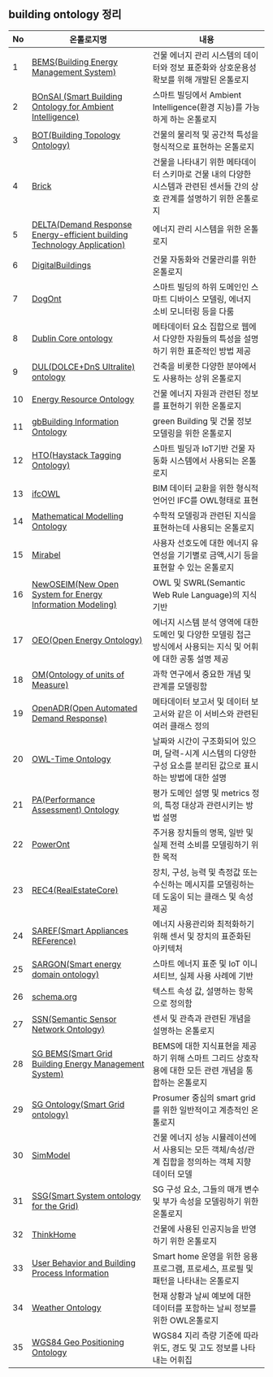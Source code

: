 ## building ontology 정리

| No | 온톨로지명                                                                                                        | 내용                                                                   |
|----|--------------------------------------------------------------------------------------------------------------|----------------------------------------------------------------------|
| 1  | [BEMS(Building Energy Management System)](ontology/BEMS.md)                                                  |  건물 에너지 관리 시스템의 데이터와 정보 표준화와 상호운용성 확보를 위해 개발된 온톨로지                   |
| 2  | [BOnSAI (Smart Building Ontology for Ambient Intelligence)](ontology/BONSAI.md)                              | 스마트 빌딩에서 Ambient Intelligence(환경 지능)를 가능하게 하는 온톨로지                   |
| 3  | [BOT(Building Topology Ontology)](ontology/BOT.md)                                                           | 건물의 물리적 및 공간적 특성을 형식적으로 표현하는 온톨로지                                    |
| 4  | [Brick](ontology/Brick.md)                                                                                   | 건물을 나타내기 위한 메타데이터 스키마로 건물 내의 다양한 시스템과 관련된 센서들 간의 상호 관계를 설명하기 위한 온톨로지 |
| 5  | [DELTA(Demand Response Energy-efficient building Technology Application)](ontology/DELTA.md)                 | 에너지 관리 시스템을 위한 온톨로지                                                  |
| 6  | [DigitalBuildings](ontology/Digitalbuildings.md)                                                             | 건물 자동화와 건물관리를 위한 온톨로지                                                |
| 7  | [DogOnt](ontology/DogOnt.md)                                                                                 | 스마트 빌딩의 하위 도메인인 스마트 디바이스 모델링, 에너지 소비 모니터링 등을 다룸                      |
| 8  | [Dublin Core ontology](ontology/Dublin_Core_ontology.md)                                                     | 메타데이터 요소 집합으로 웹에서 다양한 자원들의 특성을 설명하기 위한 표준적인 방법 제공                    |
| 9  | [DUL(DOLCE+DnS Ultralite) ontology](ontology/DUL_ontology.md)                                                | 건축을 비롯한 다양한 분야에서도 사용하는 상위 온톨로지                                       |
| 10 | [Energy Resource Ontology](ontology/Energy_Resource_Ontology.md)                                             | 건물 에너지 자원과 관련된 정보를 표현하기 위한 온톨로지                                      |
| 11 | [gbBuilding Information Ontology](ontology/gbBuilding_Information_Ontology.md)                               | green Building 및 건물 정보 모델링을 위한 온톨로지                                  |
| 12 | [HTO(Haystack Tagging Ontology)](ontology/HTO.md)                                                            | 스마트 빌딩과 IoT기반 건물 자동화 시스템에서 사용되는 온톨로지                                 |
| 13 | [ifcOWL](ontology/ifcOWL.md)                                                                                 | BIM 데이터 교환을 위한 형식적 언어인 IFC를 OWL형태로 표현                                |
| 14 | [Mathematical Modelling Ontology](ontology/Mathematical_Modelling_Ontology.md)                               | 수학적 모델링과 관련된 지식을 표현하는데 사용되는 온톨로지                                     |
| 15 | [Mirabel](ontology/Mirabel.md)                                                                               | 사용자 선호도에 대한 에너지 유연성을 기기별로 금액,시기 등을 표현할 수 있는 온톨로지                     |
| 16 | [NewOSEIM(New Open System for Energy Information Modeling)](ontology/NewOSEIM.md)                            | OWL 및 SWRL(Semantic Web Rule Language)의 지식 기반                        |
| 17 | [OEO(Open Energy Ontology)](ontology/OEO.md)                                                                 | 에너지 시스템 분석 영역에 대한 도메인 및 다양한 모델링 접근 방식에서 사용되는 지식 및 어휘에 대한 공통 설명 제공    |
| 18 | [OM(Ontology of units of Measure)](ontology/Ontology_of_units_of_Measure_(OM).md)                            | 과학 연구에서 중요한 개념 및 관계를 모델링함                                            |
| 19 | [OpenADR(Open Automated Demand Response)](ontology/OpenADR.md)                                               | 메타데이터 보고서 및 데이터 보고서와 같은 이 서비스와 관련된 여러 클래스 정의                         |
| 20 | [OWL-Time Ontology](ontology/OWL-Time_Ontology.md)                                                           | 날짜와 시간이 구조화되어 있으며, 달력-시계 시스템의 다양한 구성 요소를 분리된 값으로 표시하는 방법에 대한 설명      |
| 21 | [PA(Performance Assessment) Ontology](ontology/PA_Ontology.md)                                               | 평가 도메인 설명 및 metrics 정의, 특정 대상과 관련시키는 방법 설명                           |
| 22 | [PowerOnt](ontology/PowerOnt.md)                                                                             | 주거용 장치들의 명목, 일반 및 실제 전력 소비를 모델링하기 위한 목적                              |
| 23 | [REC4(RealEstateCore)](ontology/REC4.md)                                                                     | 장치, 구성, 능력 및 측정값 또는 수신하는 메시지를 모델링하는데 도움이 되는 클래스 및 속성 제공              |
| 24 | [SAREF(Smart Appliances REFerence)](ontology/SAREF.md)                                                       | 에너지 사용관리와 최적화하기 위해 센서 및 장치의 표준화된 아키텍처                                |
| 25 | [SARGON(Smart energy domain ontology)](ontology/SARGON.md)                                                   | 스마트 에너지 표준 및 IoT 이니셔티브, 실제 사용 사례에 기반                                 |
| 26 | [schema.org](ontology/schema.org.md)                                                                         | 텍스트 속성 값, 설명하는 항목으로 정의함                                              |
| 27 | [SSN(Semantic Sensor Network Ontology)](ontology/Semantic_Sensor_Network_Ontology_(SSN).md)                  | 센서 및 관측과 관련된 개념을 설명하는 온톨로지                                           |
| 28 | [SG BEMS(Smart Grid Building Energy Management System)](ontology/SG_BEMS.md)                                 | BEMS에 대한 지식표현을 제공하기 위해 스마트 그리드 상호작용에 대한 모든 관련 개념을 통합하는 온톨로지          |
| 29 | [SG Ontology(Smart Grid ontology)](ontology/SG_Ontology.md)                                                  | Prosumer 중심의 smart grid를 위한 일반적이고 계층적인 온톨로지                          |
| 30 | [SimModel](ontology/SimModel.md)                                                                             | 건물 에너지 성능 시뮬레이션에서 사용되는 모든 객체/속성/관계 집합을 정의하는 객체 지향 데이터 모델             |
| 31 | [SSG(Smart System ontology for the Grid)](ontology/SSG.md)                                                   | SG 구성 요소, 그들의 매개 변수 및 부가 속성을 모델링하기 위한 온톨로지                           |
| 32 | [ThinkHome](ontology/ThinkHome.md)                                                                           | 건물에 사용된 인공지능을 반영하기 위한 온톨로지                                           |
| 33 | [User Behavior and Building Process Information](ontology/User_Behavior_and_Building_Process_Information.md) | Smart home 운영을 위한 응용 프로그램, 프로세스, 프로필 및 패턴을 나타내는 온톨로지                 |
| 34 | [Weather Ontology](ontology/Weather_Ontology.md)                                                             | 현재 상황과 날씨 예보에 대한 데이터를 포함하는 날씨 정보를 위한 OWL온톨로지                         |
| 35 | [WGS84 Geo Positioning Ontology](ontology/WGS84_Geo_Positioning_Ontology.md)                                 | WGS84 지리 측량 기준에 따라 위도, 경도 및 고도 정보를 나타내는 어휘집                          |







